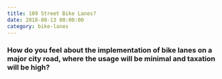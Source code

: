 ```yaml
---
title: 109 Street Bike Lanes?
date: 2018-08-13 00:00:00
category: bike-lanes
---
```


### How do you feel about the implementation of bike lanes on a major city road, where the usage will be minimal and taxation will be high?
